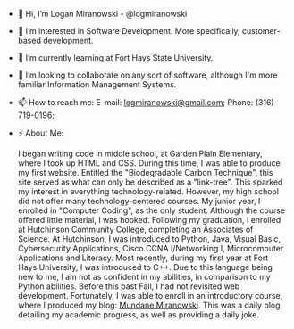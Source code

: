 - 👋 Hi, I’m Logan Miranowski - @logmiranowski
- 👀 I’m interested in Software Development. More specifically, customer-based development.
- 🌱 I’m currently learning at Fort Hays State University.
- 💞️ I’m looking to collaborate on any sort of software, although I'm more familiar Information Management Systems. 
- 📫 How to reach me: E-mail: logmiranowski@gmail.com; Phone: (316) 719-0196;  

- ⚡ About Me:

  I began writing code in middle school, at Garden Plain Elementary, where I took up HTML and CSS.
During this time, I was able to produce my first website. Entitled the "Biodegradable Carbon Technique", this site
served as what can only be described as a "link-tree". This sparked my interest in everything technology-related.
However, my high school did not offer many technology-centered courses. My junior year, I enrolled in "Computer Coding",
as the only student. Although the course offered little material, I was hooked. Following my graduation, I enrolled at Hutchinson
Community College, completing an Associates of Science. At Hutchinson, I was introduced to Python, Java, Visual Basic,
Cybersecurity Applications, Cisco CCNA I/Networking I, Microcomputer Applications and Literacy. Most recently, during my first year
at Fort Hays University, I was introduced to C++. Due to this language being new to me, I am not as confident in my abilities,
in comparison to my Python abilities. Before this past Fall, I had not revisited web development. Fortunately, I was able to
enroll in an introductory course, where I produced my blog: [Mundane Miranowski](https://lamiranowski.infprojects.fhsu.edu/Mundane/). 
This was a daily blog, detailing my academic progress, as well as providing a daily joke.

 
<!---
logmiranowski/logmiranowski is a ✨ special ✨ repository because its `README.md` (this file) appears on your GitHub profile.
You can click the Preview link to take a look at your changes.
--->
